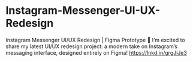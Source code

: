 # Instagram-Messenger-UI-UX-Redesign
Instagram Messenger UI/UX Redesign | Figma Prototype  🚀 I’m excited to share my latest UI/UX redesign project: a modern take on Instagram’s messaging interface, designed entirely on Figma!  https://lnkd.in/grgJiJe3
